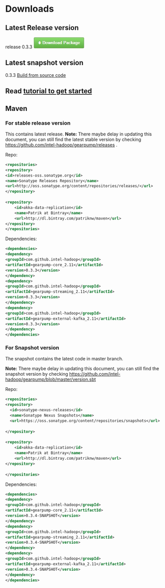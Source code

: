 # Downloads

## Latest Release version

release 0.3.3 
[![](img/download.jpg)](
https://github.com/intel-hadoop/gearpump/releases/download/0.3.3/gearpump-pack-0.3.3.tar.gz)

## Latest snapshot version

0.3.3 [Build from source code](0.3/getstarted/#build-from-source-code)

## Read [tutorial to get started](0.3/getstarted/)

## Maven

### For stable release version
This contains latest release. 
**Note:** There maybe delay in updating this document, you can still find the latest stable version by checking https://github.com/intel-hadoop/gearpump/releases .

Repo:
```xml
<repositories>
<repository>
<id>releases-oss.sonatype.org</id>
<name>Sonatype Releases Repository</name>
<url>http://oss.sonatype.org/content/repositories/releases/</url>
</repository>

<repository>
    <id>akka-data-replication</id>
    <name>Patrik at Bintray</name>
    <url>http://dl.bintray.com/patriknw/maven</url>
</repository>
</repositories>

```

Dependencies:
```xml
<dependencies>
<dependency>
<groupId>com.github.intel-hadoop</groupId>
<artifactId>gearpump-core_2.11</artifactId>
<version>0.3.3</version>
</dependency>
<dependency>
<groupId>com.github.intel-hadoop</groupId>
<artifactId>gearpump-streaming_2.11</artifactId>
<version>0.3.3</version>
</dependency>
<dependency>
<groupId>com.github.intel-hadoop</groupId>
<artifactId>gearpump-external-kafka_2.11</artifactId>
<version>0.3.3</version>
</dependency>
</dependencies>
```

### For Snapshot version

The snapshot contains the latest code in master branch.

**Note:** There maybe delay in updating this document, you can still find the snapshot version by checking https://github.com/intel-hadoop/gearpump/blob/master/version.sbt

Repo:
```xml
<repositories>
<repository>
  <id>sonatype-nexus-releases</id>
  <name>Sonatype Nexus Snapshots</name>
  <url>https://oss.sonatype.org/content/repositories/snapshots</url>

</repository>

<repository>
    <id>akka-data-replication</id>
    <name>Patrik at Bintray</name>
    <url>http://dl.bintray.com/patriknw/maven</url>
</repository>

</repositories>

```

Dependencies:
```xml
<dependencies>
<dependency>
<groupId>com.github.intel-hadoop</groupId>
<artifactId>gearpump-core_2.11</artifactId>
<version>0.3.4-SNAPSHOT</version>
</dependency>
<dependency>
<groupId>com.github.intel-hadoop</groupId>
<artifactId>gearpump-streaming_2.11</artifactId>
<version>0.3.4-SNAPSHOT</version>
</dependency>
<dependency>
<groupId>com.github.intel-hadoop</groupId>
<artifactId>gearpump-external-kafka_2.11</artifactId>
<version>0.3.4-SNAPSHOT</version>
</dependency>
</dependencies>
```
